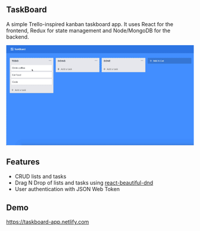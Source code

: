## TaskBoard

A simple Trello-inspired kanban taskboard app. It uses React for the frontend, Redux for state management and Node/MongoDB for the backend.

![preview](https://github.com/naizen/taskboard/blob/master/src/assets/demo.gif)

## Features

- CRUD lists and tasks
- Drag N Drop of lists and tasks using [react-beautiful-dnd](https://github.com/atlassian/react-beautiful-dnd)
- User authentication with JSON Web Token

## Demo

https://taskboard-app.netlify.com
